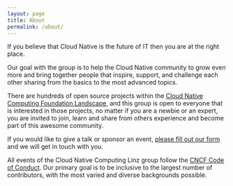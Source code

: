 ```yaml
---
layout: page
title: About
permalink: /about/
---
```


If you believe that Cloud Native is the future of IT then you are at the right place.

Our goal with the group is to help the Cloud Native community to grow even more and bring together people that inspire, support, and challenge each other sharing from the basics to the most advanced topics.

There are hundreds of open source projects within the [Cloud Native Computing Foundation Landscape](https://landscape.cncf.io/), and this group is open to everyone that is interested in those projects, no matter if you are a newbie or an expert, you are invited to join, learn and share from others experience and become part of this awesome community.



If you would like to give a talk or sponsor an event, [please fill out our form](https://forms.gle/9GPboKs4T5Yboq5c8) and we will get in touch with you.



All events of the Cloud Native Computing Linz group follow the [CNCF Code of Conduct](https://github.com/cncf/foundation/blob/main/code-of-conduct.md). Our primary goal is to be inclusive to the largest number of contributors, with the most varied and diverse backgrounds possible.

